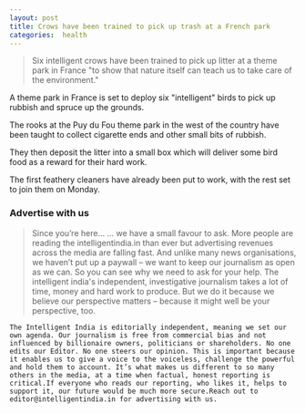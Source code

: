 ```yaml
---
layout: post
title: Crows have been trained to pick up trash at a French park
categories:  health 
---
```


> Six intelligent crows have been trained to pick up litter at a theme park in France "to show that nature itself can teach us to take care of the environment."


A theme park in France is set to deploy six "intelligent" birds to pick up rubbish and spruce up the grounds.

The rooks at the Puy du Fou theme park in the west of the country have been taught to collect cigarette ends and other small bits of rubbish.

They then deposit the litter into a small box which will deliver some bird food as a reward for their hard work.

The first feathery cleaners have already been put to work, with the rest set to join them on Monday.





### Advertise with us


>  Since you’re here…
	… we have a small favour to ask. More people are reading the intelligentindia.in than ever but advertising revenues across the media are falling fast. And unlike many news organisations, we haven’t put up a paywall – we want to keep our journalism as open as we can. So you can see why we need to ask for your help. The intelligent india's  independent, investigative journalism takes a lot of time, money and hard work to produce. But we do it because we believe our perspective matters – because it might well be your perspective, too.

	The Intelligent India is editorially independent, meaning we set our own agenda. Our journalism is free from commercial bias and not influenced by billionaire owners, politicians or shareholders. No one edits our Editor. No one steers our opinion. This is important because it enables us to give a voice to the voiceless, challenge the powerful and hold them to account. It’s what makes us different to so many others in the media, at a time when factual, honest reporting is critical.If everyone who reads our reporting, who likes it, helps to support it, our future would be much more secure.Reach out to editor@intelligentindia.in for advertising with us. 